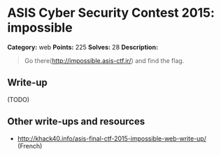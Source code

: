 # ASIS Cyber Security Contest 2015: impossible

**Category:** web
**Points:** 225
**Solves:** 28
**Description:**

> Go there(http://impossible.asis-ctf.ir/) and find the flag.

## Write-up

(TODO)

## Other write-ups and resources

* <http://khack40.info/asis-final-ctf-2015-impossible-web-write-up/> (French)
